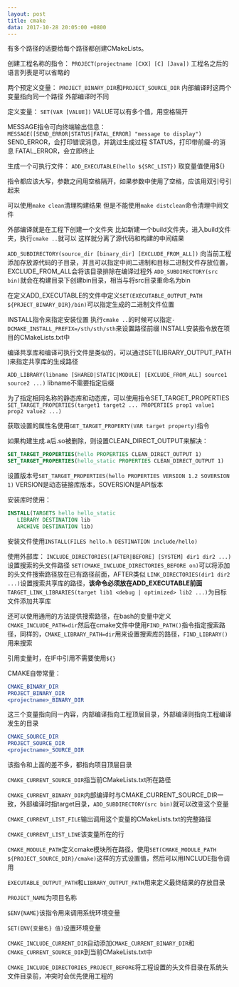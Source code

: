 ```yaml
---
layout: post
title: cmake
data: 2017-10-28 20:05:00 +0800
---
```


有多个路径的话要给每个路径都创建CMakeLists。

创建工程名称的指令：
`PROJECT(projectname [CXX] [C] [Java])`
工程名之后的语言列表是可以省略的

两个预定义变量：
`PROJECT_BINARY_DIR`和`PROJECT_SOURCE_DIR`
内部编译时这两个变量指向同一个路径
外部编译时不同

定义变量：
`SET(VAR [VALUE])`
VALUE可以有多个值，用空格隔开

MESSAGE指令可向终端输出信息：
`MESSAGE([SEND_ERROR|STATUS|FATAL_ERROR] "message to display")`
SEND_ERROR，会打印错误消息，并跳过生成过程
STATUS，打印带前缀-的消息
FATAL_ERROR，会立即终止

生成一个可执行文件：
`ADD_EXECUTABLE(hello ${SRC_LIST})`
取变量值使用${}

指令都应该大写，参数之间用空格隔开，如果参数中使用了空格，应该用双引号引起来

可以使用`make clean`清理构建结果
但是不能使用`make distclean`命令清理中间文件

外部编译就是在工程下创建一个文件夹
比如新建一个build文件夹，进入build文件夹，执行`cmake ..`就可以
这样就分离了源代码和构建的中间结果

`ADD_SUBDIRECTORY(source_dir [binary_dir] [EXCLUDE_FROM_ALL])`
向当前工程添加存放源代码的子目录，并且可以指定中间二进制和目标二进制文件存放位置，EXCLUDE_FROM_ALL会将该目录排除在编译过程外
`ADD_SUBDIRECTORY(src bin)`就会在构建目录下创建bin目录，相当与将src目录重命名为bin

在定义ADD_EXECUTABLE的文件中定义`SET(EXECUTABLE_OUTPUT_PATH ${PRJECT_BINARY_DIR}/bin)`可以指定生成的二进制文件位置

INSTALL指令来指定安装位置
执行`cmake ..`的时候可以指定`-DCMAKE_INSTALL_PREFIX=/sth/sth/sth`来设置路径前缀
INSTALL安装指令放在项目的CMakeLists.txt中

编译共享库和编译可执行文件是类似的，可以通过SET(LIBRARY_OUTPUT_PATH <PATH>)来指定共享库的生成路径

`ADD_LIBRARY(libname [SHARED|STATIC|MODULE] [EXCLUDE_FROM_ALL] source1 source2 ...)`
libname不需要指定后缀

为了指定相同名称的静态库和动态库，可以使用指令SET_TARGET_PROPERTIES
`SET_TARGET_PROPERTIES(target1 target2 ... PROPERTIES prop1 value1 prop2 value2 ...)`

获取设置的属性名使用`GET_TARGET_PROPERTY(VAR target property)`指令

如果构建生成.a后.so被删除，则设置CLEAN_DIRECT_OUTPUT来解决：
```cmake
SET_TARGET_PROPERTIES(hello PROPERTIES CLEAN_DIRECT_OUTPUT 1)
SET_TARGET_PROPERTIES(hello_static PROPERTIES CLEAN_DIRECT_OUTPUT 1)
```

设置版本号`SET_TARGET_PROPERTIES(hello PROPERTIES VERSION 1.2 SOVERSION 1)`
VERSION是动态链接库版本，SOVERSION是API版本

安装库时使用：
```cmake
INSTALL(TARGETS hello hello_static
   LIBRARY DESTINATION lib
   ARCHIVE DESTINATION lib)
```

安装文件使用`INSTALL(FILES hello.h DESTINATION include/hello)`

使用外部库：
`INCLUDE_DIRECTORIES([AFTER|BEFORE] [SYSTEM] dir1 dir2 ...)`设置搜索的头文件路径
`SET(CMAKE_INCLUDE_DIRECTORIES_BEFORE on)`可以将添加的头文件搜索路径放在已有路径前面，AFTER类似
`LINK_DIRECTORIES(dir1 dir2 ...)`设置搜索共享库的路径，**该命令必须放在ADD_EXECUTABLE前面**
`TARGET_LINK_LIBRARIES(target lib1 <debug | optimized> lib2 ...)`为目标文件添加共享库

还可以使用通用的方法提供搜索路径，在bash的变量中定义`CMAKE_INCLUDE_PATH=dir`然后在cmake文件中使用`FIND_PATH()`指令指定搜索路径，同样的，`CMAKE_LIBRARY_PATH=dir`用来设置搜索库的路径，`FIND_LIBRARY()`用来搜索

引用变量时，在IF中引用不需要使用`${}`

CMAKE自带常量：
```cmake
CMAKE_BINARY_DIR
PROJECT_BINARY_DIR
<projectname>_BINARY_DIR 
```
这三个变量指向同一内容，内部编译指向工程顶层目录，外部编译则指向工程编译发生的目录

```cmake
CMAKE_SOURCE_DIR
PROJECT_SOURCE_DIR
<projectname>_SOURCE_DIR
```
该指令和上面的差不多，都指向项目顶层目录

`CMAKE_CURRENT_SOURCE_DIR`指当前CMakeLists.txt所在路径

`CMAKE_CURRENT_BINARY_DIR`内部编译时与CMAKE_CURRENT_SOURCE_DIR一致，外部编译时指target目录，`ADD_SUBDIRECTORY(src bin)`就可以改变这个变量 

`CMAKE_CURRENT_LIST_FILE`输出调用这个变量的CMakeLists.txt的完整路径

`CMAKE_CURRENT_LIST_LINE`该变量所在的行

`CMAKE_MODULE_PATH`定义cmake模块所在路径，使用`SET(CMAKE_MODULE_PATH ${PROJECT_SOURCE_DIR}/cmake)`这样的方式设置值，然后可以用INCLUDE指令调用

`EXECUTABLE_OUTPUT_PATH`和`LIBRARY_OUTPUT_PATH`用来定义最终结果的存放目录

`PROJECT_NAME`为项目名称

`$ENV{NAME}`该指令用来调用系统环境变量

`SET(ENV{变量名} 值)`设置环境变量

`CMAKE_INCLUDE_CURRENT_DIR`自动添加`CMAKE_CURRENT_BINARY_DIR`和`CMAKE_CURRENT_SOURCE_DIR`到当前CMakeLists.txt中

`CMAKE_INCLUDE_DIRECTORIES_PROJECT_BEFORE`将工程设置的头文件目录在系统头文件目录前，冲突时会优先使用工程的
